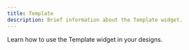 ```yaml
---
title: Template
description: Brief information about the Template widget.
---
```


Learn how to use the Template widget in your designs.
